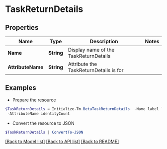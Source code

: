 # TaskReturnDetails
## Properties

Name | Type | Description | Notes
------------ | ------------- | ------------- | -------------
**Name** | **String** | Display name of the TaskReturnDetails | 
**AttributeName** | **String** | Attribute the TaskReturnDetails is for | 

## Examples

- Prepare the resource
```powershell
$TaskReturnDetails = Initialize-Tm.BetaTaskReturnDetails  -Name label `
 -AttributeName identityCount
```

- Convert the resource to JSON
```powershell
$TaskReturnDetails | ConvertTo-JSON
```

[[Back to Model list]](../README.md#documentation-for-models) [[Back to API list]](../README.md#documentation-for-api-endpoints) [[Back to README]](../README.md)


